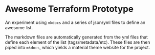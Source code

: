# Awesome Terraform Prototype

An experiment using `mkdocs` and a series of json/yml files to define an awesome list.

The markdown files are automatically generated from the yml files that define each element of the list (tags/metadata/etc). These files are then piped into `mkdocs`, which yields a material theme website for the project.